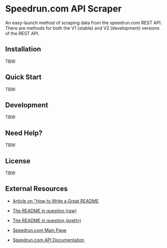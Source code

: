 # Speedrun.com API Scraper

An easy-launch method of scraping data from the speedrun.com REST API. There are methods for both the V1 (stable) and V2 (development) versions of the REST API. 

## Installation

TBW

## Quick Start

TBW

## Development

TBW

## Need Help?

TBW

## License

TBW

## External Resources

* [Article on "How to Write a Great README](https://www.appsmith.com/blog/write-a-great-readme)
* [The README in question (raw)](https://raw.githubusercontent.com/appsmithorg/appsmith/release/README.md)
* [The README in question (pretty)](https://github.com/appsmithorg/appsmith/blob/release/README.md)

* [Speedrun.com Main Page](https://speedrun.com)
* [Speedrun.com API Documentation](https://github.com/speedruncomorg/api)